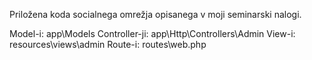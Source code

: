 Priložena koda socialnega omrežja opisanega v moji seminarski nalogi.


Model-i: app\Models
Controller-ji: app\Http\Controllers\Admin
View-i: resources\views\admin
Route-i: routes\web.php